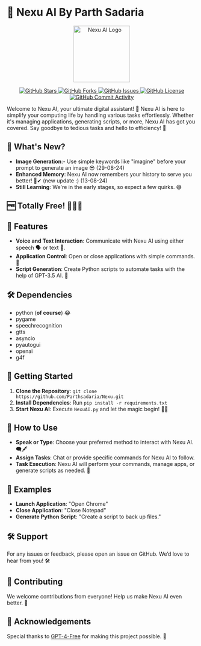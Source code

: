 # 🤖 Nexu AI By Parth Sadaria

<div align="center">
  <img src="https://raw.githubusercontent.com/Parthsadaria/Nexu/main/Nexu%20(1).jfif" alt="Nexu AI Logo" width="150" height="150">
  
  <!-- Badges -->
  <p>
    <a href="https://github.com/Parthsadaria/Nexu/stargazers">
      <img src="https://img.shields.io/github/stars/Parthsadaria/Nexu?style=social" alt="GitHub Stars">
    </a>
    <a href="https://github.com/Parthsadaria/Nexu/network/members">
      <img src="https://img.shields.io/github/forks/Parthsadaria/Nexu" alt="GitHub Forks">
    </a>
    <a href="https://github.com/Parthsadaria/Nexu/issues">
      <img src="https://img.shields.io/github/issues/Parthsadaria/Nexu" alt="GitHub Issues">
    </a>
    <a href="https://github.com/Parthsadaria/Nexu/blob/main/LICENSE">
      <img src="https://img.shields.io/github/license/Parthsadaria/Nexu" alt="GitHub License">
    </a>
    <a href="https://github.com/Parthsadaria/Nexu/commits/main">
      <img src="https://img.shields.io/github/commit-activity/m/Parthsadaria/Nexu" alt="GitHub Commit Activity">
    </a>
  </p>
</div>

Welcome to Nexu AI, your ultimate digital assistant! 🚀 Nexu AI is here to simplify your computing life by handling various tasks effortlessly. Whether it's managing applications, generating scripts, or more, Nexu AI has got you covered. Say goodbye to tedious tasks and hello to efficiency! 🎉

## 🚀 What's New?
- **Image Generation**:- Use simple keywords like "imagine" before your prompt to generate an image 😎 (29-08-24)
- **Enhanced Memory**: Nexu AI now remembers your history to serve you better! 🧠✔ (new update :) (13-08-24)
- **Still Learning**: We're in the early stages, so expect a few quirks. 😅

## 🆓 **Totally Free!** 🥹🤝🏼

## 🌟 Features
- **Voice and Text Interaction**: Communicate with Nexu AI using either speech 🗣️ or text 📝.
- **Application Control**: Open or close applications with simple commands. 📂
- **Script Generation**: Create Python scripts to automate tasks with the help of GPT-3.5 AI. 🤖

## 🛠️ Dependencies
- python (**of course**) 😂
- pygame
- speechrecognition
- gtts
- asyncio
- pyautogui
- openai
- g4f 

## 🚀 Getting Started
1. **Clone the Repository**: `git clone https://github.com/Parthsadaria/Nexu.git`
2. **Install Dependencies**: Run `pip install -r requirements.txt`
3. **Start Nexu AI**: Execute `NexuAI.py` and let the magic begin! 🏃‍♂️

## 📝 How to Use
- **Speak or Type**: Choose your preferred method to interact with Nexu AI. 🗨️🖋️
- **Assign Tasks**: Chat or provide specific commands for Nexu AI to follow.
- **Task Execution**: Nexu AI will perform your commands, manage apps, or generate scripts as needed. 🤝

## 🌈 Examples
- **Launch Application**: "Open Chrome"
- **Close Application**: "Close Notepad"
- **Generate Python Script**: "Create a script to back up files."

## 🛠️ Support
For any issues or feedback, please open an issue on GitHub. We’d love to hear from you! 🛠️

## 🙌 Contributing
We welcome contributions from everyone! Help us make Nexu AI even better. 🎉

## 🎉 Acknowledgements
Special thanks to [GPT-4-Free](https://github.com/xtekky/gpt4free/tree/main?tab=readme-ov-file) for making this project possible. 🌟
